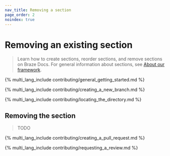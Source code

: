 ```yaml
---
nav_title: Removing a section
page_order: 2
noindex: true
---
```


# Removing an existing section

> Learn how to create sections, reorder sections, and remove sections on Braze Docs. For general information about sections, see [About our framework]().

{% multi_lang_include contributing/general_getting_started.md %}

{% multi_lang_include contributing/creating_a_new_branch.md %}

{% multi_lang_include contributing/locating_the_directory.md %}

## Removing the section

> TODO

{% multi_lang_include contributing/creating_a_pull_request.md %}

{% multi_lang_include contributing/requesting_a_review.md %}

